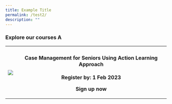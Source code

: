 ```yaml
---
title: Example Title
permalink: /test2/
description: ""
---
```

<h3><b>Explore our courses A</b></h3>

<table>
	<tr>
		<th><img src ="https://d33wubrfki0l68.cloudfront.net/e85eaca82bc23935d8f19586ce6f89f49020d0a2/e0cc2/images/website-grid.png"></th>
		<th><h4>Case Management for Seniors Using Action Learning Approach</h4><p>Register by: 1 Feb 2023</p><p>Sign up now</p></tr></table>